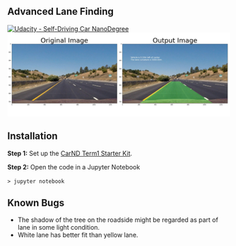## Advanced Lane Finding
[![Udacity - Self-Driving Car NanoDegree](https://s3.amazonaws.com/udacity-sdc/github/shield-carnd.svg)](http://www.udacity.com/drive)
![Lanes Image](./test_images_output/straight_lines1.jpg_output.jpg)


## Installation

**Step 1:** Set up the [CarND Term1 Starter Kit](https://github.com/udacity/CarND-Term1-Starter-Kit/blob/master/README.md).

**Step 2:** Open the code in a Jupyter Notebook

`> jupyter notebook`

## Known Bugs
* The shadow of the tree on the roadside might be regarded as part of lane in some light condition.
* White lane has better fit than yellow lane. 
